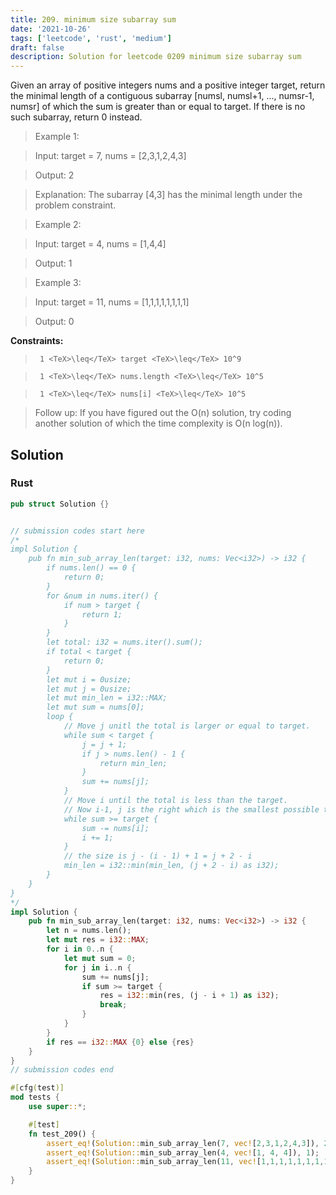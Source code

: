 ```yaml
---
title: 209. minimum size subarray sum
date: '2021-10-26'
tags: ['leetcode', 'rust', 'medium']
draft: false
description: Solution for leetcode 0209 minimum size subarray sum
---
```


 

  Given an array of positive integers nums and a positive integer target, return the minimal length of a contiguous subarray [numsl, numsl+1, ..., numsr-1, numsr] of which the sum is greater than or equal to target. If there is no such subarray, return 0 instead.

   

 >   Example 1:

  

 >   Input: target <TeX>=</TeX> 7, nums <TeX>=</TeX> [2,3,1,2,4,3]

 >   Output: 2

 >   Explanation: The subarray [4,3] has the minimal length under the problem constraint.

  

 >   Example 2:

  

 >   Input: target <TeX>=</TeX> 4, nums <TeX>=</TeX> [1,4,4]

 >   Output: 1

  

 >   Example 3:

  

 >   Input: target <TeX>=</TeX> 11, nums <TeX>=</TeX> [1,1,1,1,1,1,1,1]

 >   Output: 0

  

   

  **Constraints:**

  

 >   	1 <TeX>\leq</TeX> target <TeX>\leq</TeX> 10^9

 >   	1 <TeX>\leq</TeX> nums.length <TeX>\leq</TeX> 10^5

 >   	1 <TeX>\leq</TeX> nums[i] <TeX>\leq</TeX> 10^5

  

   

 >   Follow up: If you have figured out the O(n) solution, try coding another solution of which the time complexity is O(n log(n)).


## Solution
### Rust
```rust
pub struct Solution {}


// submission codes start here
/*
impl Solution {
    pub fn min_sub_array_len(target: i32, nums: Vec<i32>) -> i32 {
        if nums.len() == 0 {
            return 0;
        }
        for &num in nums.iter() {
            if num > target {
                return 1;
            }
        }
        let total: i32 = nums.iter().sum();
        if total < target {
            return 0;
        }
        let mut i = 0usize;
        let mut j = 0usize;
        let mut min_len = i32::MAX;
        let mut sum = nums[0];
        loop {
            // Move j unitl the total is larger or equal to target. 
            while sum < target {
                j = j + 1;
                if j > nums.len() - 1 {
                    return min_len;
                }
                sum += nums[j];
            }
            // Move i until the total is less than the target. 
            // Now i-1, j is the right which is the smallest possible to be larger or equal to the target. 
            while sum >= target {
                sum -= nums[i];
                i += 1;
            }
            // the size is j - (i - 1) + 1 = j + 2 - i
            min_len = i32::min(min_len, (j + 2 - i) as i32);
        }
    }
}
*/
impl Solution {
    pub fn min_sub_array_len(target: i32, nums: Vec<i32>) -> i32 {
        let n = nums.len();
        let mut res = i32::MAX;
        for i in 0..n {
            let mut sum = 0;
            for j in i..n {
                sum += nums[j];
                if sum >= target {
                    res = i32::min(res, (j - i + 1) as i32);
                    break;
                }
            }
        }
        if res == i32::MAX {0} else {res}
    }
}
// submission codes end

#[cfg(test)]
mod tests {
    use super::*;

    #[test]
    fn test_209() {
        assert_eq!(Solution::min_sub_array_len(7, vec![2,3,1,2,4,3]), 2);
        assert_eq!(Solution::min_sub_array_len(4, vec![1, 4, 4]), 1);
        assert_eq!(Solution::min_sub_array_len(11, vec![1,1,1,1,1,1,1,1]), 0);
    }
}

```
